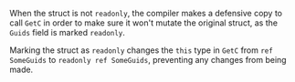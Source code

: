 ﻿When the struct is not `readonly`, the compiler makes a defensive copy to call `GetC` in order to make sure it won't mutate the original struct, as the `Guids` field is marked `readonly`.

Marking the struct as `readonly` changes the `this` type in `GetC` from `ref SomeGuids` to `readonly ref SomeGuids`, preventing any changes from being made.
